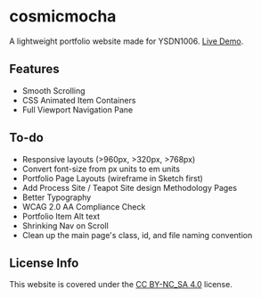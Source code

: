 # cosmicmocha
A lightweight portfolio website made for YSDN1006. [Live Demo](http://design.sheridanc.on.ca/~bd18w301/).

## Features

* Smooth Scrolling
* CSS Animated Item Containers
* Full Viewport Navigation Pane

## To-do

* Responsive layouts (>960px, >320px, >768px)
* Convert font-size from px units to em units
* Portfolio Page Layouts (wireframe in Sketch first)
* Add Process Site / Teapot Site design Methodology Pages
* Better Typography
* WCAG 2.0 AA Compliance Check
* Portfolio Item Alt text
* Shrinking Nav on Scroll
* Clean up the main page's class, id, and file naming convention

## License Info
This website is covered under the [CC BY-NC_SA 4.0](https://creativecommons.org/licenses/by-nc-sa/4.0/) license.
